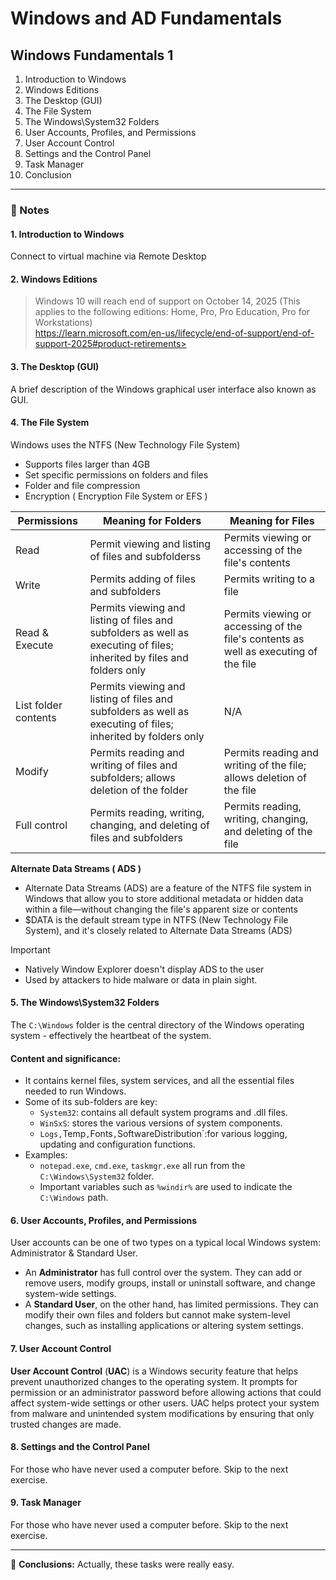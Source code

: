 # Windows and AD Fundamentals

## Windows Fundamentals 1

1. Introduction to Windows
2. Windows Editions
3. The Desktop (GUI)
4. The File System
5. The Windows\System32 Folders
6. User Accounts, Profiles, and Permissions
7. User Account Control
8. Settings and the Control Panel
9. Task Manager
10. Conclusion


---
### 📝 Notes

#### 1. Introduction to Windows

Connect to virtual machine via Remote Desktop

#### 2. Windows Editions
 
 > Windows 10 will reach end of support on October 14, 2025 (This applies to the following editions: Home, Pro, Pro Education, Pro for Workstations)<br>
 > https://learn.microsoft.com/en-us/lifecycle/end-of-support/end-of-support-2025#product-retirements>

#### 3. The Desktop (GUI)

A brief description of the Windows graphical user interface also known as GUI.

#### 4. The File System

Windows uses the NTFS (New Technology File System)
 - Supports files larger than 4GB
 - Set specific permissions on folders and files
 - Folder and file compression  
 - Encryption ( Encryption File System or EFS )
 

| **Permissions**      | **Meaning for Folders**                                                                                                | **Meaning for Files**                                                                |
|----------------------|------------------------------------------------------------------------------------------------------------------------|--------------------------------------------------------------------------------------|
| Read                 | Permit viewing and listing of files and subfolderss                                                                    | Permits viewing or accessing of the file's contents                                  |
| Write                | Permits adding of files and subfolders                                                                                 | Permits writing to a file                                                            |
| Read & Execute       | Permits viewing and listing of files and subfolders as well as executing of files; inherited by files and folders only | Permits viewing or accessing of the file's contents as well as executing of the file |
| List folder contents | Permits viewing and listing of files and subfolders as well as executing of files; inherited by folders only           | N/A                                                                                  |
| Modify               | Permits reading and writing of files and subfolders; allows deletion of the folder                                     | Permits reading and writing of the file; allows deletion of the file                 |
| Full control         | Permits reading, writing, changing, and deleting of files and subfolders                                               | Permits reading, writing, changing, and deleting of the file                         |

**Alternate Data Streams ( ADS )**
  - Alternate Data Streams (ADS) are a feature of the NTFS file system in Windows that allow you to store additional metadata or hidden data within a file—without changing the file's apparent size or contents
- $DATA is the default stream type in NTFS (New Technology File System), and it's closely related to Alternate Data Streams (ADS)

>[!IMPORTANT]
>- Natively Window Explorer doesn't display ADS to the user
>- Used by attackers to hide malware or data in plain sight.

#### 5. The Windows\System32 Folders

The `C:\Windows` folder is the central directory of the Windows operating system - effectively the heartbeat of the system.

#### Content and significance:

 - It contains kernel files, system services, and all the essential files needed to run Windows.
 - Some of its sub-folders are key:
   - `System32`: contains all default system programs and .dll files.
   - `WinSxS`: stores the various versions of system components. 
   - `Logs,`Temp`,`Fonts`,`SoftwareDistribution`:for various logging, updating and configuration functions.
- Examples:
   - `notepad.exe`, `cmd.exe`, `taskmgr.exe` all run from the `C:\Windows\System32` folder.
   - Important variables such as `%windir%` are used to indicate the `C:\Windows` path.

#### 6. User Accounts, Profiles, and Permissions

User accounts can be one of two types on a typical local Windows system: Administrator & Standard User.
   - An **Administrator** has full control over the system. They can add or remove users, modify groups, install or uninstall software, and change system-wide settings.
   - A **Standard User**, on the other hand, has limited permissions. They can modify their own files and folders but cannot make system-level changes, such as installing applications or altering system settings. 

#### 7. User Account Control

**User Account Control** (**UAC**) is a Windows security feature that helps prevent unauthorized changes to the operating system. It prompts for permission or an administrator password before allowing actions that could affect system-wide settings or other users. UAC helps protect your system from malware and unintended system modifications by ensuring that only trusted changes are made.

#### 8. Settings and the Control Panel

For those who have never used a computer before. Skip to the next exercise.

#### 9. Task Manager

For those who have never used a computer before. Skip to the next exercise.

---
🔑 **Conclusions:**
Actually, these tasks were really easy.